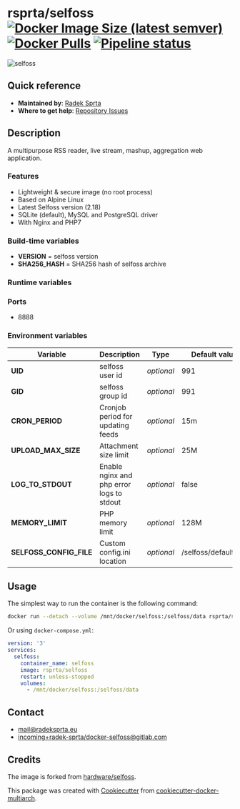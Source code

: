 # rsprta/selfoss [![Docker Image Size (latest semver)](https://img.shields.io/docker/image-size/rsprta/selfoss)](https://hub.docker.com/r/rsprta/selfoss) [![Docker Pulls](https://img.shields.io/docker/pulls/rsprta/selfoss)](https://hub.docker.com/r/rsprta/selfoss) [![Pipeline status](https://gitlab.com/radek-sprta/docker-selfoss/badges/master/pipeline.svg)](https://gitlab.com/radek-sprta/docker-selfoss/commits/master)

![selfoss](https://i.imgur.com/8hJyBgk.png "selfoss")

## Quick reference
- **Maintained by**: [Radek Sprta](https://gitlab.com/radek-sprta)
- **Where to get help**: [Repository Issues](https://gitlab.com/radek-sprta/docker-selfoss/-/issues)

## Description

A multipurpose RSS reader, live stream, mashup, aggregation web application.

### Features

- Lightweight & secure image (no root process)
- Based on Alpine Linux
- Latest Selfoss version (2.18)
- SQLite (default), MySQL and PostgreSQL driver
- With Nginx and PHP7

### Build-time variables

- **VERSION** = selfoss version
- **SHA256_HASH** = SHA256 hash of selfoss archive

### Runtime variables


### Ports

- 8888

### Environment variables

| Variable | Description | Type | Default value |
| -------- | ----------- | ---- | ------------- |
| **UID** | selfoss user id | *optional* | 991
| **GID** | selfoss group id | *optional* | 991
| **CRON_PERIOD** | Cronjob period for updating feeds | *optional* | 15m
| **UPLOAD_MAX_SIZE** | Attachment size limit | *optional* | 25M
| **LOG_TO_STDOUT** | Enable nginx and php error logs to stdout | *optional* | false
| **MEMORY_LIMIT** | PHP memory limit | *optional* | 128M
| **SELFOSS_CONFIG_FILE** | Custom config.ini location | *optional* | /selfoss/defaults.ini

## Usage
The simplest way to run the container is the following command:

```bash
docker run --detach --volume /mnt/docker/selfoss:/selfoss/data rsprta/selfoss
```

Or using `docker-compose.yml`:

```yaml
version: '3'
services:
  selfoss:
    container_name: selfoss
    image: rsprta/selfoss
    restart: unless-stopped
    volumes:
      - /mnt/docker/selfoss:/selfoss/data
```

## Contact
- [mail@radeksprta.eu](mailto:mail@radeksprta.eu)
- [incoming+radek-sprta/docker-selfoss@gitlab.com](incoming+radek-sprta/docker-selfoss@gitlab.com)

## Credits
The image is forked from [hardware/selfoss](https://github.com/hardware/selfoss).

This package was created with [Cookiecutter][cookiecutter] from [cookiecutter-docker-multiarch](https://gitlab.com/radek-sprta/cookiecutter-docker-multiarch).

[cookiecutter]: https://github.com/audreyr/cookiecutter
